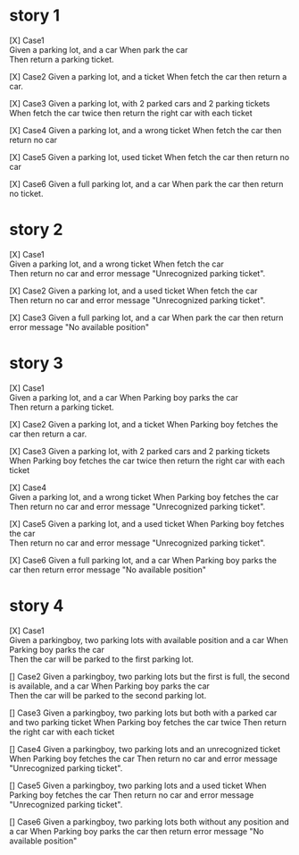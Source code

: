 # story 1
[X] Case1  
Given a parking lot, and a car 
When park the car  
Then return a parking ticket.

[X] Case2
Given a parking lot, and a ticket
When fetch the car
then return a car.

[X] Case3
Given a parking lot, with 2 parked cars and 2 parking tickets
When fetch the car twice
then return the right car with each ticket

[X] Case4
Given a parking lot, and a wrong ticket
When fetch the car
then return no car

[X] Case5
Given a parking lot, used ticket
When fetch the car
then return no car

[X] Case6
Given a full parking lot, and a car
When park the car
then return no ticket.


# story 2
[X] Case1  
Given a parking lot, and a wrong ticket
When fetch the car  
Then return no car and error message "Unrecognized parking ticket".

[X] Case2 
Given a parking lot, and a used ticket
When fetch the car  
Then return no car and error message "Unrecognized parking ticket".

[X] Case3
Given a full parking lot, and a car
When park the car
then return error message "No available position"


# story 3
[X] Case1  
Given a parking lot, and a car
When Parking boy parks the car  
Then return a parking ticket.

[X] Case2
Given a parking lot, and a ticket
When Parking boy fetches the car
then return a car.

[X] Case3
Given a parking lot, with 2 parked cars and 2 parking tickets
When Parking boy fetches the car twice
then return the right car with each ticket

[X] Case4  
Given a parking lot, and a wrong ticket
When Parking boy fetches the car  
Then return no car and error message "Unrecognized parking ticket".

[X] Case5
Given a parking lot, and a used ticket
When Parking boy fetches the car  
Then return no car and error message "Unrecognized parking ticket".

[X] Case6
Given a full parking lot, and a car
When Parking boy parks the car
then return error message "No available position"

# story 4
[X] Case1  
Given a parkingboy, two parking lots with available position and a car
When Parking boy parks the car  
Then the car will be parked to the first parking lot.

[] Case2
Given a parkingboy, two parking lots but the first is full, the second is available, and a car
When Parking boy parks the car  
Then the car will be parked to the second parking lot.

[] Case3
Given a parkingboy, two parking lots but both with a parked car and two parking ticket
When Parking boy fetches the car twice 
Then return the right car with each ticket

[] Case4
Given a parkingboy, two parking lots and an unrecognized ticket
When Parking boy fetches the car
Then return no car and error message "Unrecognized parking ticket".

[] Case5
Given a parkingboy, two parking lots and a used ticket
When Parking boy fetches the car
Then return no car and error message "Unrecognized parking ticket".

[] Case6
Given a parkingboy, two parking lots both without any position and a car
When Parking boy parks the car
then return error message "No available position"